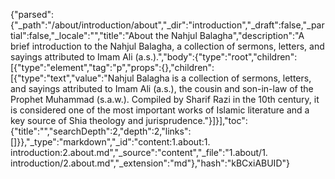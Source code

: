 {"parsed":{"_path":"/about/introduction/about","_dir":"introduction","_draft":false,"_partial":false,"_locale":"","title":"About the Nahjul Balagha","description":"A brief introduction to the Nahjul Balagha, a collection of sermons, letters, and sayings attributed to Imam Ali (a.s.).","body":{"type":"root","children":[{"type":"element","tag":"p","props":{},"children":[{"type":"text","value":"Nahjul Balagha is a collection of sermons, letters, and sayings attributed to Imam Ali (a.s.), the cousin and son-in-law of the Prophet Muhammad (s.a.w.). Compiled by Sharif Razi in the 10th century, it is considered one of the most important works of Islamic literature and a key source of Shia theology and jurisprudence."}]}],"toc":{"title":"","searchDepth":2,"depth":2,"links":[]}},"_type":"markdown","_id":"content:1.about:1. introduction:2.about.md","_source":"content","_file":"1.about/1. introduction/2.about.md","_extension":"md"},"hash":"kBCxiABUID"}